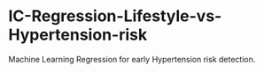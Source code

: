# IC-Regression-Lifestyle-vs-Hypertension-risk
Machine Learning Regression for early Hypertension risk detection.

